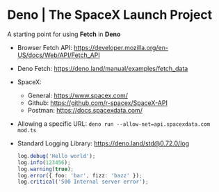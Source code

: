 # Deno | The SpaceX Launch Project

A starting point for using **Fetch** in **Deno**

- Browser Fetch API: https://developer.mozilla.org/en-US/docs/Web/API/Fetch_API
- Deno Fetch: https://deno.land/manual/examples/fetch_data
- SpaceX:

  - General: https://www.spacex.com/
  - Github: https://github.com/r-spacex/SpaceX-API
  - Postman: https://docs.spacexdata.com/

- Allowing a specific URL: `deno run --allow-net=api.spacexdata.com mod.ts`
- Standard Logging Library: https://deno.land/std@0.72.0/log
  ```typescript
  log.debug('Hello world');
  log.info(123456);
  log.warning(true);
  log.error({ foo: 'bar', fizz: 'bazz' });
  log.critical('500 Internal server error');
  ```
